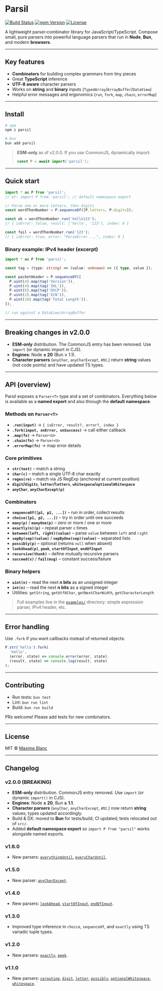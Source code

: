 
# Parsil

[![Build Status](https://github.com/salty-max/parsil/workflows/CI/badge.svg)](https://github.com/salty-max/parsil/actions)
[![npm Version](https://img.shields.io/npm/v/parsil.svg?style=flat-square)](https://www.npmjs.com/package/parsil)
[![License](https://img.shields.io/npm/l/parsil.svg?style=flat-square)](https://github.com/salty-max/parsil/blob/main/LICENSE)

A lightweight parser‑combinator library for JavaScript/TypeScript. Compose small, pure parsers into powerful language parsers that run in **Node**, **Bun**, and modern **browsers**.

---

## Key features

* **Combinators** for building complex grammars from tiny pieces
* Great **TypeScript** inference
* **UTF‑8 aware** character parsers
* Works on **string** and **binary** inputs (`TypedArray`/`ArrayBuffer`/`DataView`)
* Helpful error messages and ergonomics (`run`, `fork`, `map`, `chain`, `errorMap`)

---

## Install

```bash
# npm
npm i parsil

# bun
bun add parsil
```

> **ESM‑only** as of v2.0.0. If you use CommonJS, dynamically import:
>
> ```js
> const P = await import('parsil');
> ```

---

## Quick start

```ts
import * as P from 'parsil';
// or: import P from 'parsil'; // default namespace export

// Parse one or more letters, then digits
const wordThenNumber = P.sequenceOf([P.letters, P.digits]);

const ok = wordThenNumber.run('hello123');
// { isError: false, result: ['hello', '123'], index: 8 }

const fail = wordThenNumber.run('123');
// { isError: true, error: "ParseError ...", index: 0 }
```

### Binary example: IPv4 header (excerpt)

```ts
import * as P from 'parsil';

const tag = (type: string) => (value: unknown) => ({ type, value });

const packetHeader = P.sequenceOf([
  P.uint(4).map(tag('Version')),
  P.uint(4).map(tag('IHL')),
  P.uint(6).map(tag('DSCP')),
  P.uint(2).map(tag('ECN')),
  P.uint(16).map(tag('Total Length')),
]);

// run against a DataView/ArrayBuffer
```

---

## Breaking changes in **v2.0.0**

* **ESM‑only** distribution. The CommonJS entry has been removed. Use `import` (or dynamic import in CJS).
* **Engines**: Node **≥ 20** (Bun ≥ 1.1).
* **Character parsers** (`anyChar`, `anyCharExcept`, etc.) return **string** values (not code points) and have updated TS types.

---

## API (overview)

Parsil exposes a `Parser<T>` type and a set of combinators. Everything below is available as a **named export** and also through the **default namespace**.

### Methods on `Parser<T>`

* **`.run(input)`** → `{ isError, result?, error?, index }`
* **`.fork(input, onError, onSuccess)`** → call either callback
* **`.map(fn)`** → `Parser<U>`
* **`.chain(fn)`** → `Parser<U>`
* **`.errorMap(fn)`** → map error details

### Core primitives

* **`str(text)`** – match a string
* **`char(c)`** – match a single UTF‑8 char exactly
* **`regex(re)`** – match via JS RegExp (anchored at current position)
* **`digit`/`digits`**, **`letter`/`letters`**, **`whitespace`/`optionalWhitespace`**
* **`anyChar`**, **`anyCharExcept(p)`**

### Combinators

* **`sequenceOf([p1, p2, ...])`** – run in order, collect results
* **`choice([p1, p2, ...])`** – try in order until one succeeds
* **`many(p)`** / **`manyOne(p)`** – zero or more / one or more
* **`exactly(n)(p)`** – repeat parser `n` times
* **`between(left, right)(value)`** – parse `value` between `left` and `right`
* **`sepBy(sep)(value)`** / **`sepByOne(sep)(value)`** – separated lists
* **`possibly(p)`** – optional (returns `null` when absent)
* **`lookAhead(p)`**, **`peek`**, **`startOfInput`**, **`endOfInput`**
* **`recursive(thunk)`** – define mutually recursive parsers
* **`succeed(x)`** / **`fail(msg)`** – constant success/failure

### Binary helpers

* **`uint(n)`** – read the next **n bits** as an unsigned integer
* **`int(n)`** – read the next **n bits** as a signed integer
* Utilities: `getString`, `getUtf8Char`, `getNextCharWidth`, `getCharacterLength`

> Full examples live in the [`examples/`](./examples) directory: simple expression parser, IPv4 header, etc.

---

## Error handling

Use `.fork` if you want callbacks instead of returned objects:

```ts
P.str('hello').fork(
  'hello',
  (error, state) => console.error(error, state),
  (result, state) => console.log(result, state)
);
```

---

## Contributing

* Run tests: `bun test`
* Lint: `bun run lint`
* Build: `bun run build`

PRs welcome! Please add tests for new combinators.

---

## License

MIT © [Maxime Blanc](https://github.com/salty-max)

---

## Changelog

### v2.0.0 (BREAKING)

* **ESM-only** distribution. CommonJS entry removed. Use `import` (or dynamic `import()` in CJS).
* **Engines**: Node **≥ 20**, Bun **≥ 1.1**.
* **Character parsers** (`anyChar`, `anyCharExcept`, etc.) now return **string** values; types updated accordingly.
* Build & DX: moved to **Bun** for tests/build; CI updated; tests relocated out of `src/`.
* Added **default namespace export** so `import P from "parsil"` works alongside named exports.

### v1.6.0

* New parsers: [`everythingUntil`](#everythinguntil), [`everyCharUntil`](#everycharuntil).

### v1.5.0

* New parser: [`anyCharExcept`](#anycharexcept).

### v1.4.0

* New parsers: [`lookAhead`](#lookahead), [`startOfInput`](#startofinput), [`endOfInput`](#endofinput).

### v1.3.0

* Improved type inference in `choice`, `sequenceOf`, and `exactly` using TS variadic tuple types.

### v1.2.0

* New parsers: [`exactly`](#exactly), [`peek`](#peek).

### v1.1.0

* New parsers: [`coroutine`](#coroutine), [`digit`](#digit), [`letter`](#letter), [`possibly`](#possibly), [`optionalWhitespace`](#optionalwhitespace), [`whitespace`](#whitespace).
`
